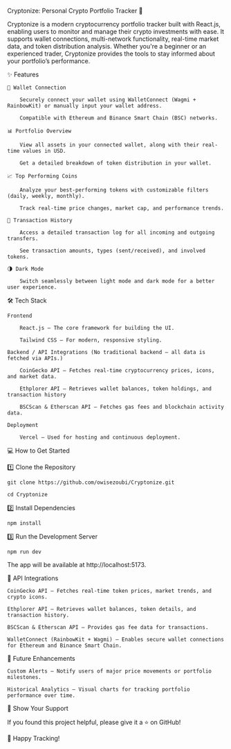 Cryptonize: Personal Crypto Portfolio Tracker 🚀

Cryptonize is a modern cryptocurrency portfolio tracker built with React.js, enabling users to monitor and manage their crypto investments with ease. It supports wallet connections, multi-network functionality, real-time market data, and token distribution analysis. Whether you're a beginner or an experienced trader, Cryptonize provides the tools to stay informed about your portfolio’s performance.

 
 ✨ Features

	🔗 Wallet Connection
	
		Securely connect your wallet using WalletConnect (Wagmi + RainbowKit) or manually input your wallet address.
	
		Compatible with Ethereum and Binance Smart Chain (BSC) networks.
	
	📊 Portfolio Overview
	
		View all assets in your connected wallet, along with their real-time values in USD.
	
		Get a detailed breakdown of token distribution in your wallet.
	
	📈 Top Performing Coins
	
		Analyze your best-performing tokens with customizable filters (daily, weekly, monthly).
	
		Track real-time price changes, market cap, and performance trends.
	
	📜 Transaction History
	
		Access a detailed transaction log for all incoming and outgoing transfers.
	
		See transaction amounts, types (sent/received), and involved tokens.
	
	🌗 Dark Mode
	
		Switch seamlessly between light mode and dark mode for a better user experience.


🛠️ Tech Stack

	Frontend
	
		React.js – The core framework for building the UI.
		
		Tailwind CSS – For modern, responsive styling.
	
	Backend / API Integrations (No traditional backend – all data is fetched via APIs.)
	
		CoinGecko API – Fetches real-time cryptocurrency prices, icons, and market data.
		
		Ethplorer API – Retrieves wallet balances, token holdings, and transaction history
		
		BSCScan & Etherscan API – Fetches gas fees and blockchain activity data.
	
	Deployment
	
		Vercel – Used for hosting and continuous deployment.


💻 How to Get Started

1️⃣ Clone the Repository

    git clone https://github.com/owisezoubi/Cryptonize.git  
    
    cd Cryptonize

2️⃣ Install Dependencies
  
    npm install

3️⃣ Run the Development Server

    npm run dev

The app will be available at http://localhost:5173.


🔌 API Integrations

	CoinGecko API – Fetches real-time token prices, market trends, and crypto icons.
 
	Ethplorer API – Retrieves wallet balances, token details, and transaction history.
 
	BSCScan & Etherscan API – Provides gas fee data for transactions.
 
	WalletConnect (RainbowKit + Wagmi) – Enables secure wallet connections for Ethereum and Binance Smart Chain.


🎯 Future Enhancements

	Custom Alerts – Notify users of major price movements or portfolio milestones.
 
	Historical Analytics – Visual charts for tracking portfolio performance over time.


🌟 Show Your Support

If you found this project helpful, please give it a ⭐ on GitHub!

🚀 Happy Tracking!
